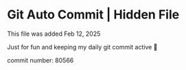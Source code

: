 # Git Auto Commit | Hidden File

This file was added Feb 12, 2025

Just for fun and keeping my daily git commit active 🤪

commit number: 80566
